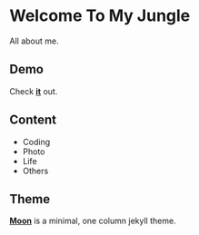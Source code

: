 # Welcome To My Jungle
All about me.

## Demo
Check **[it](http://tokenjan.github.io/)** out.

## Content
- Coding
- Photo
- Life
- Others

## Theme
**[Moon](https://github.com/TaylanTatli/Moon)** is a minimal, one column jekyll theme.
